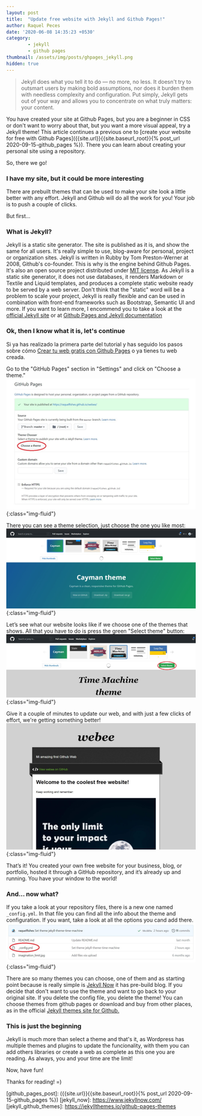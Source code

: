 ```yaml
---
layout: post
title:  "Update free website with Jekyll and Github Pages!"
author: Raquel Peces
date: '2020-06-08 14:35:23 +0530'
category: 
        - jekyll
        - github pages
thumbnail: /assets/img/posts/ghpages_jekyll.png
hidden: true
---
```

<blockquote>
<p>Jekyll does what you tell it to do — no more, no less. It doesn't try to outsmart users by making bold assumptions, nor does it burden them with needless complexity and configuration. Put simply, Jekyll gets out of your way and allows you to concentrate on what truly matters: your content.</p>
</blockquote>

You have created your site at Github Pages, but you are a beginner in CSS or don't want to worry about that, but you want a more visual appeal, try a Jekyll theme!
This article continues a previous one to [create your website for free with Github Pages]({{site.url}}{{site.baseurl_root}}{% post_url 2020-09-15-github_pages %}). There you can learn about creating your personal site using a repository.

So, there we go!

### I have my site, but it could be more interesting

There are prebuilt themes that can be used to make your site look a little better with any effort. Jekyll and Github will do all the work for you! Your job is to push a couple of clicks.

But first...

### What is Jekyll?

Jekyll is a static site generator. The site is published as it is, and show the same for all users. It's really simple to use, blog-aware for personal, project or organization sites.
Jekyll is written in Rubby by Tom Preston-Werner at 2008, Github's co-founder. This is why is the engine behind Github Pages. It's also an open source project distributed under [MIT license](mit_license).
As Jekyll is a static site generator, it does not use databases, it renders Markdown or Textile and Liquid templates, and produces a complete static website ready to be served by a web server. Don't think that the "static" word will be a problem to scale your project, Jekyll is really flexible and can be used in combination with front-end frameworks such as Bootstrap, Semantic UI and more.
If you want to learn more, I encommend you to take a look at the [official Jekyll site](jekyll_site) or at [Github Pages and Jekyll documentation](github_pages_jekyll)

### Ok, then I know what it is, let's continue


Si ya has realizado la primera parte del tutorial y has seguido los pasos sobre cómo [Crear tu web gratis con Github Pages](github_pages_post) o ya tienes tu web creada.

Go to the "GitHub Pages" section in "Settings" and click on "Choose a theme."
![github choose theme](/assets/img/posts/ghpages/gh_choose_theme.jpg){:class="img-fluid"}

There you can see a theme selection, just choose the one you like most:
![github themes](/assets/img/posts/ghpages/gh_themes.jpg){:class="img-fluid"}

Let’s see what our website looks like if we choose one of the themes that shows. All that you have to do is press the green "Select theme" button:
![github select theme](/assets/img/posts/ghpages/gh_select_theme.jpg){:class="img-fluid"}

Give it a couple of minutes to update our web, and with just a few clicks of effort, we're getting something better!
![github new web](/assets/img/posts/ghpages/gh_web_jekyll.jpg){:class="img-fluid"}

That’s it! You created your own free website for your business, blog, or portfolio, hosted it through a GitHub repository, and it’s already up and running. You have your window to the world!

### And... now what?

If you take a look at your repository files, there is a new one named `_config.yml`. In that file you can find all the info about the theme and configuration. If you want, take a look at all the options you cand add there.
![github config](/assets/img/posts/ghpages/gh_config_yml.jpg){:class="img-fluid"}

There are so many themes you can choose, one of them and as starting point because is really simple is [Jekyll Now](jekyll_now) it has pre-build blog.
If you decide that don't want to use the theme and want to go back to your original site. If you delete the config file, you delete the theme!
You can choose themes from github pages or download and buy from other places, as in the official [Jekyll themes site for Github.](jekyll_github_themes)

### This is just the beginning

Jekyll is much more than select a theme and that's it, as Wordpress has multiple themes and plugins to update the funcionality, with them you can add others libraries or create a web as complete as this one you are reading. As always, you and your time are the limit!

Now, have fun!

Thanks for reading!
=)



[github_pages_jekyll]: https://docs.github.com/en/github-ae@latest/github/working-with-github-pages/about-github-pages-and-jekyll
[mit_license]: https://opensource.org/licenses/MIT
[jekyll_site]: https://jekyllrb.com/
[github_pages_post]: ({{site.url}}{{site.baseurl_root}}{% post_url 2020-09-15-github_pages %})
[jekyll_now]: https://www.jekyllnow.com/
[jekyll_github_themes]: https://jekyllthemes.io/github-pages-themes

